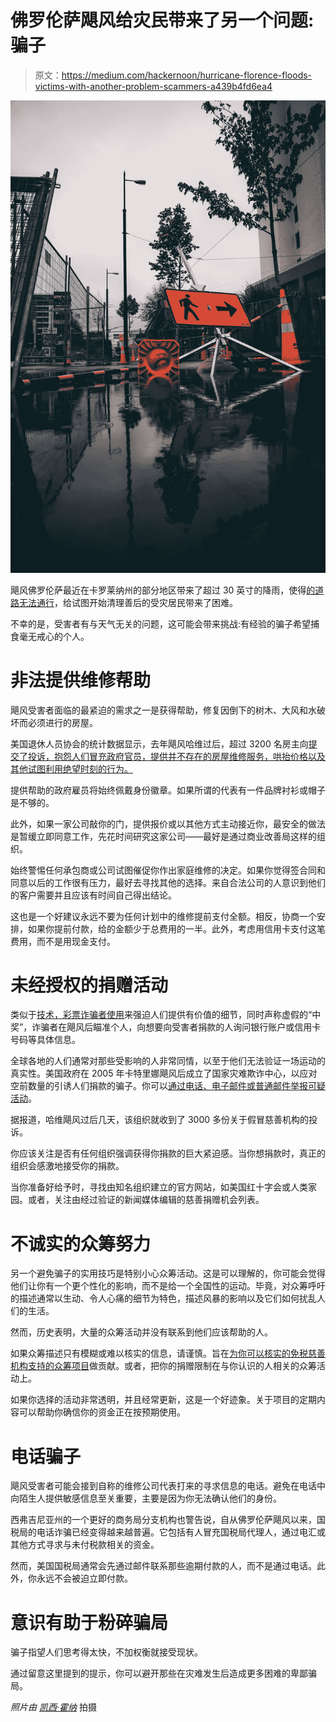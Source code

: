 # 佛罗伦萨飓风给灾民带来了另一个问题:骗子

> 原文：<https://medium.com/hackernoon/hurricane-florence-floods-victims-with-another-problem-scammers-a439b4fd6ea4>

![](img/c50b8b9191dcf8aaa64208799579455d.png)

飓风佛罗伦萨最近在卡罗莱纳州的部分地区带来了超过 30 英寸的降雨，使得[的道路无法通行](https://hackernoon.com/tagged/inaccessible)，给试图开始清理善后的受灾居民带来了困难。

不幸的是，受害者有与天气无关的问题，这可能会带来挑战:有经验的骗子希望捕食毫无戒心的个人。

# 非法提供维修帮助

飓风受害者面临的最紧迫的需求之一是获得帮助，修复因倒下的树木、大风和水破坏而必须进行的房屋。

美国退休人员协会的统计数据显示，去年飓风哈维过后，超过 3200 名房主向[提交了投诉，抱怨人们冒充政府官员，提供并不存在的房屋维修服务，哄抬价格以及其他试图利用绝望时刻的行为。](https://www.forbes.com/sites/jamiegold/2018/09/14/top-hurricane-home-repair-scams-and-how-florence-homeowners-can-avoid-them/#65e948c045a5)

提供帮助的政府雇员将始终佩戴身份徽章。如果所谓的代表有一件品牌衬衫或帽子是不够的。

此外，如果一家公司敲你的门，提供报价或以其他方式主动接近你，最安全的做法是暂缓立即同意工作，先花时间研究这家公司——最好是通过商业改善局这样的组织。

始终警惕任何承包商或公司试图催促你作出家庭维修的决定。如果你觉得签合同和同意以后的工作很有压力，最好去寻找其他的选择。来自合法公司的人意识到他们的客户需要并且应该有时间自己得出结论。

这也是一个好建议永远不要为任何计划中的维修提前支付全额。相反，协商一个安排，如果你提前付款，给的金额少于总费用的一半。此外，考虑用信用卡支付这笔费用，而不是用现金支付。

# 未经授权的捐赠活动

类似于[技术，彩票诈骗者使用](https://www.valottery.com/scams.aspx)来强迫人们提供有价值的细节，同时声称虚假的“中奖”，诈骗者在飓风后瞄准个人，向想要向受害者捐款的人询问银行账户或信用卡号码等具体信息。

全球各地的人们通常对那些受影响的人非常同情，以至于他们无法验证一场运动的真实性。美国政府在 2005 年卡特里娜飓风后成立了国家灾难欺诈中心，以应对空前数量的引诱人们捐款的骗子。你可以[通过电话、电子邮件或普通邮件举报可疑活动](https://www.justice.gov/disaster-fraud/how-report-disaster-related-fraud)。

据报道，哈维飓风过后几天，该组织就收到了 3000 多份关于假冒慈善机构的投诉。

你应该关注是否有任何组织强调获得你捐款的巨大紧迫感。当你想捐款时，真正的组织会感激地接受你的捐款。

当你准备好给予时，寻找由知名组织建立的官方网站，如美国红十字会或人类家园。或者，关注由经过验证的新闻媒体编辑的慈善捐赠机会列表。

# 不诚实的众筹努力

另一个避免骗子的实用技巧是特别小心众筹活动。这是可以理解的，你可能会觉得他们让你有一个更个性化的影响，而不是给一个全国性的运动。毕竟，对众筹呼吁的描述通常以生动、令人心痛的细节为特色，描述风暴的影响以及它们如何扰乱人们的生活。

然而，历史表明，大量的众筹活动并没有联系到他们应该帮助的人。

如果众筹描述只有模糊或难以核实的信息，请谨慎。旨在[为你可以核实的免税慈善机构支持的众筹项目](https://www.bbb.org/north-central-texas/get-consumer-help/storm-and-disaster-tips/tips-on-crowdfunding-appeals/)做贡献。或者，把你的捐赠限制在与你认识的人相关的众筹活动上。

如果你选择的活动非常透明，并且经常更新，这是一个好迹象。关于项目的定期内容可以帮助你确信你的资金正在按预期使用。

# 电话骗子

飓风受害者可能会接到自称的维修公司代表打来的寻求信息的电话。避免在电话中向陌生人提供敏感信息至关重要，主要是因为你无法确认他们的身份。

西弗吉尼亚州的一个更好的商务局分支机构也警告说，自从佛罗伦萨飓风以来，国税局的电话诈骗已经变得越来越普遍。它包括有人冒充国税局代理人，通过电汇或其他方式寻求与未付税款相关的资金。

然而，美国国税局通常会先通过邮件联系那些逾期付款的人，而不是通过电话。此外，你永远不会被迫立即付款。

# 意识有助于粉碎骗局

骗子指望人们思考得太快，不加权衡就接受现状。

通过留意这里提到的提示，你可以避开那些在灾难发生后造成更多困难的卑鄙骗局。

*照片由* [*凯西·霍纳*](https://unsplash.com/photos/xcd6DseGyZo?utm_source=unsplash&utm_medium=referral&utm_content=creditCopyText) 拍摄
